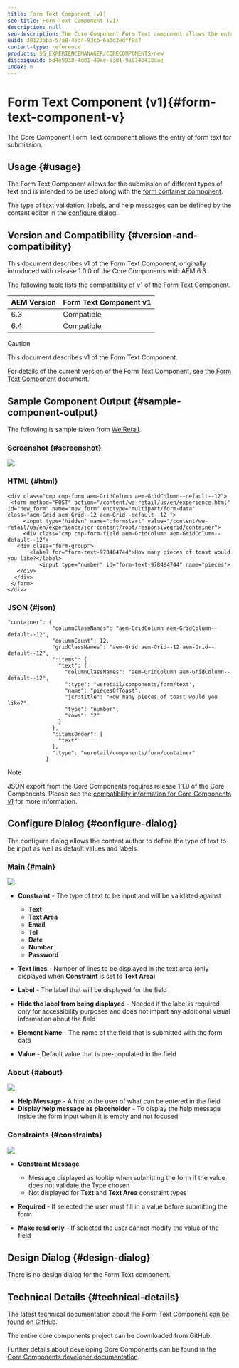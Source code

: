 ```yaml
---
title: Form Text Component (v1)
seo-title: Form Text Component (v1)
description: null
seo-description: The Core Component Form Text component allows the entry of form text for submission.
uuid: 30123aba-57a8-4ed4-93cb-6a3d2edff9a7
content-type: reference
products: SG_EXPERIENCEMANAGER/CORECOMPONENTS-new
discoiquuid: bd4e9930-4d81-49ae-a3d1-9a8740418dae
index: n
---
```


# Form Text Component (v1){#form-text-component-v}

The Core Component Form Text component allows the entry of form text for submission.

## Usage {#usage}

The Form Text Component allows for the submission of different types of text and is intended to be used along with the [form container component](form-container.md).

The type of text validation, labels, and help messages can be defined by the content editor in the [configure dialog](form-text-v1.md#main-pars_title).

## Version and Compatibility {#version-and-compatibility}

This document describes v1 of the Form Text Component, originally introduced with release 1.0.0 of the Core Components with AEM 6.3.

The following table lists the compatibility of v1 of the Form Text Component.

|AEM Version|Form Text Component v1|
|--- |--- |
|6.3|Compatible|
|6.4|Compatible|

>[!CAUTION]
>
>This document describes v1 of the Form Text Component.
>
>For details of the current version of the Form Text Component, see the [Form Text Component](form-text.md) document.

## Sample Component Output {#sample-component-output}

The following is sample taken from [We.Retail](https://helpx.adobe.com/experience-manager/6-4/sites/developing/using/we-retail.html).

### Screenshot {#screenshot}

![](assets/chlimage_1-22.png) 

### HTML {#html}

```
<div class="cmp cmp-form aem-GridColumn aem-GridColumn--default--12">
 <form method="POST" action="/content/we-retail/us/en/experience.html" id="new_form" name="new_form" enctype="multipart/form-data" class="aem-Grid aem-Grid--12 aem-Grid--default--12 ">
     <input type="hidden" name=":formstart" value="/content/we-retail/us/en/experience/jcr:content/root/responsivegrid/container">
     <div class="cmp cmp-form-field aem-GridColumn aem-GridColumn--default--12">
   <div class="form-group">
       <label for="form-text-978484744">How many pieces of toast would you like?</label>
          <input type="number" id="form-text-978484744" name="pieces">
   </div>
  </div>
 </form>
</div>
```

### JSON {#json}

```
"container": {
              "columnClassNames": "aem-GridColumn aem-GridColumn--default--12",
              "columnCount": 12,
              "gridClassNames": "aem-Grid aem-Grid--12 aem-Grid--default--12",
              ":items": {
                "text": {
                  "columnClassNames": "aem-GridColumn aem-GridColumn--default--12",
                  ":type": "weretail/components/form/text",
                  "name": "piecesOfToast",
                  "jcr:title": "How many pieces of toast would you like?",
                  "type": "number",
                  "rows": "2"
                }
              },
              ":itemsOrder": [
                "text"
              ],
              ":type": "weretail/components/form/container"
            }
```

>[!NOTE]
>
>JSON export from the Core Components requires release 1.1.0 of the Core Components. Please see the [compatibility information for Core Components v1](versions.md#main-pars_title_236368006) for more information.

## Configure Dialog {#configure-dialog}

The configure dialog allows the content author to define the type of text to be input as well as default values and labels.

### Main {#main}

![](assets/chlimage_1-23.png)

* **Constraint** - The type of text to be input and will be validated against

    * **Text**
    * **Text Area**
    * **Email**
    * **Tel**
    * **Date**
    * **Number**
    * **Password**

* **Text lines** - Number of lines to be displayed in the text area (only displayed when **Constraint** is set to **Text Area**)

* **Label** - The label that will be displayed for the field
* **Hide the label from being displayed** - Needed if the label is required only for accessibility purposes and does not impart any additional visual information about the field
* **Element Name** - The name of the field that is submitted with the form data
* **Value** - Default value that is pre-populated in the field

### About {#about}

![](assets/chlimage_1-24.png)

* **Help Message** - A hint to the user of what can be entered in the field
* **Display help message as placeholder** - To display the help message inside the form input when it is empty and not focused

### Constraints {#constraints}

![](assets/chlimage_1-25.png)

* **Constraint Message**

    * Message displayed as tooltip when submitting the form if the value does not validate the Type chosen
    * Not displayed for **Text** and **Text Area** constraint types

* **Required** - If selected the user must fill in a value before submitting the form
* **Make read only** - If selected the user cannot modify the value of the field

## Design Dialog {#design-dialog}

There is no design dialog for the Form Text component.

## Technical Details {#technical-details}

The latest technical documentation about the Form Text Component [can be found on GitHub](https://github.com/adobe/aem-core-wcm-components/tree/master/content/src/content/jcr_root/apps/core/wcm/components/form/text/v1/text).

The entire core components project can be downloaded from GitHub.

Further details about developing Core Components can be found in the [Core Components developer documentation](developing.md). 
